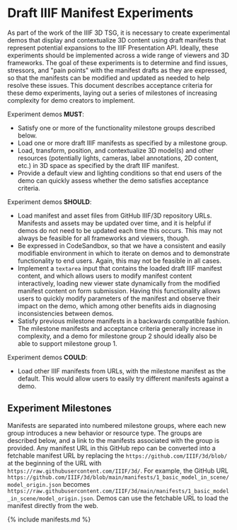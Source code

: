 # Draft IIIF Manifest Experiments

As part of the work of the IIIF 3D TSG, it is necessary to create experimental demos that display and contextualize 3D content using draft manifests that represent potential expansions to the IIIF Presentation API. Ideally, these experiments should be implemented across a wide range of viewers and 3D frameworks. The goal of these experiments is to determine and find issues, stressors, and "pain points" with the manifest drafts as they are expressed, so that the manifests can be modified and updated as needed to help resolve these issues. This document describes acceptance criteria for these demo experiments, laying out a series of milestones of increasing complexity for demo creators to implement. 

Experiment demos **MUST**:
* Satisfy one or more of the functionality milestone groups described below.
* Load one or more draft IIIF manifests as specified by a milestone group. 
* Load, transform, position, and contextualize 3D model(s) and other resources (potentially lights, cameras, label annotations, 2D content, etc.) in 3D space as specified by the draft IIIF manifest.
* Provide a default view and lighting conditions so that end users of the demo can quickly assess whether the demo satisfies acceptance criteria.

Experiment demos **SHOULD**:
* Load manifest and asset files from GitHub IIIF/3D repository URLs.  Manifests and assets may be updated over time, and it is helpful if demos do not need to be updated each time this occurs. This may not always be feasible for all frameworks and viewers, though.
* Be expressed in CodeSandbox, so that we have a consistent and easily modifiable environment in which to iterate on demos and to demonstrate functionality to end users. Again, this may not be feasible in all cases.
* Implement a `textarea` input that contains the loaded draft IIIF manifest content, and which allows users to modify manifest content interactively, loading new viewer state dynamically from the modified manifest content on form submission. Having this functionality allows users to quickly modify parameters of the manifest and observe their impact on the demo, which among other benefits aids in diagnosing inconsistencies between demos.
* Satisfy previous milestone manifests in a backwards compatible fashion. The milestone manifests and acceptance criteria generally increase in complexity, and a demo for milestone group 2 should ideally also be able to support milestone group 1.

Experiment demos **COULD**:
* Load other IIIF manifests from URLs, with the milestone manifest as the default. This would allow users to easily try different manifests against a demo. 

## Experiment Milestones

Manifests are separated into numbered milestone groups, where each new group introduces a new behavior or resource type. The groups are described below, and a link to the manifests associated with the group is provided. Any manifest URL in this GitHub repo can be converted into a fetchable manifest URL by replacing the `https://github.com/IIIF/3d/blob/` at the beginning of the URL with `https://raw.githubusercontent.com/IIIF/3d/`. For example, the GitHub URL `https://github.com/IIIF/3d/blob/main/manifests/1_basic_model_in_scene/model_origin.json` becomes `https://raw.githubusercontent.com/IIIF/3d/main/manifests/1_basic_model_in_scene/model_origin.json`. Demos can use the fetchable URL to load the manifest directly from the web.

{% include manifests.md %}